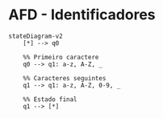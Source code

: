# AFD - Identificadores

```mermaid
stateDiagram-v2
    [*] --> q0

    %% Primeiro caractere
    q0 --> q1: a-z, A-Z, _

    %% Caracteres seguintes
    q1 --> q1: a-z, A-Z, 0-9, _

    %% Estado final
    q1 --> [*]
